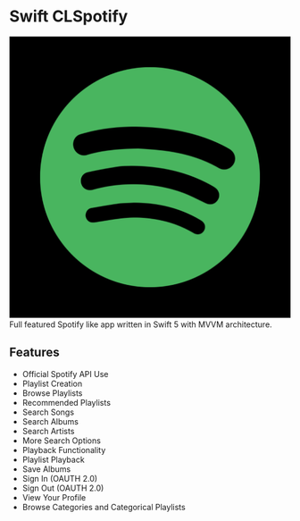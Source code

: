 # Swift CLSpotify

[![image](https://github.com/ChengluLin/CLSpotifyiOSApp/blob/main/image/lgo512.png)](https://developer.spotify.com/documentation/ios)
Full featured Spotify like app written in Swift 5 with MVVM architecture.

## Features
- Official Spotify API Use
- Playlist Creation
- Browse Playlists
- Recommended Playlists
- Search Songs
- Search Albums
- Search Artists
- More Search Options
- Playback Functionality
- Playlist Playback
- Save Albums
- Sign In (OAUTH 2.0)
- Sign Out (OAUTH 2.0)
- View Your Profile
- Browse Categories and Categorical Playlists

